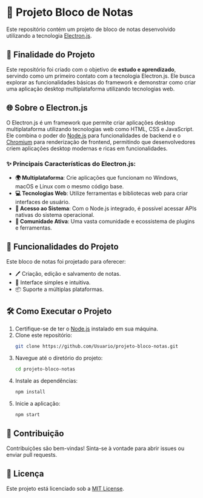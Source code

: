 # 📝 Projeto Bloco de Notas

Este repositório contém um projeto de bloco de notas desenvolvido utilizando a tecnologia [Electron.js](https://www.electronjs.org/).

## 🎯 Finalidade do Projeto

Este repositório foi criado com o objetivo de **estudo e aprendizado**, servindo como um primeiro contato com a tecnologia Electron.js. Ele busca explorar as funcionalidades básicas do framework e demonstrar como criar uma aplicação desktop multiplataforma utilizando tecnologias web.

## 🌐 Sobre o Electron.js

O Electron.js é um framework que permite criar aplicações desktop multiplataforma utilizando tecnologias web como HTML, CSS e JavaScript. Ele combina o poder do [Node.js](https://nodejs.org/) para funcionalidades de backend e o [Chromium](https://www.chromium.org/) para renderização de frontend, permitindo que desenvolvedores criem aplicações desktop modernas e ricas em funcionalidades.

### ✨ Principais Características do Electron.js:

- **🌍 Multiplataforma**: Crie aplicações que funcionam no Windows, macOS e Linux com o mesmo código base.
- **💻 Tecnologias Web**: Utilize ferramentas e bibliotecas web para criar interfaces de usuário.
- **🔑 Acesso ao Sistema**: Com o Node.js integrado, é possível acessar APIs nativas do sistema operacional.
- **🌟 Comunidade Ativa**: Uma vasta comunidade e ecossistema de plugins e ferramentas.

## 🚀 Funcionalidades do Projeto

Este bloco de notas foi projetado para oferecer:

- 🖊️ Criação, edição e salvamento de notas.
- 🧩 Interface simples e intuitiva.
- 📦 Suporte a múltiplas plataformas.

## 🛠️ Como Executar o Projeto

1. Certifique-se de ter o [Node.js](https://nodejs.org/) instalado em sua máquina.
2. Clone este repositório:
   ```bash
   git clone https://github.com/Usuario/projeto-bloco-notas.git
   ```
3. Navegue até o diretório do projeto:
   ```bash
   cd projeto-bloco-notas
   ```
4. Instale as dependências:
   ```bash
   npm install
   ```
5. Inicie a aplicação:
   ```bash
   npm start
   ```

## 🤝 Contribuição

Contribuições são bem-vindas! Sinta-se à vontade para abrir issues ou enviar pull requests.

## 📜 Licença

Este projeto está licenciado sob a [MIT License](LICENSE).
